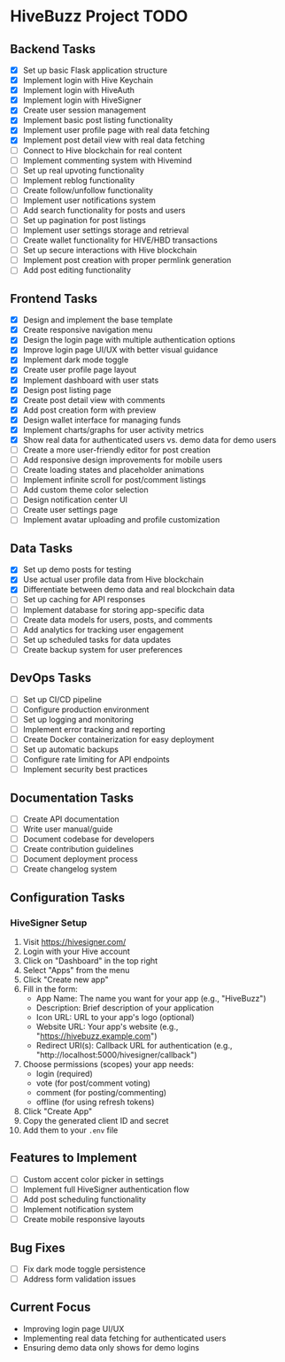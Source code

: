 # HiveBuzz Project TODO

## Backend Tasks
- [x] Set up basic Flask application structure
- [x] Implement login with Hive Keychain
- [x] Implement login with HiveAuth
- [x] Implement login with HiveSigner
- [x] Create user session management
- [x] Implement basic post listing functionality
- [x] Implement user profile page with real data fetching
- [x] Implement post detail view with real data fetching
- [ ] Connect to Hive blockchain for real content
- [ ] Implement commenting system with Hivemind
- [ ] Set up real upvoting functionality
- [ ] Implement reblog functionality
- [ ] Create follow/unfollow functionality
- [ ] Implement user notifications system
- [ ] Add search functionality for posts and users
- [ ] Set up pagination for post listings
- [ ] Implement user settings storage and retrieval
- [ ] Create wallet functionality for HIVE/HBD transactions
- [ ] Set up secure interactions with Hive blockchain
- [ ] Implement post creation with proper permlink generation
- [ ] Add post editing functionality

## Frontend Tasks
- [x] Design and implement the base template
- [x] Create responsive navigation menu
- [x] Design the login page with multiple authentication options
- [x] Improve login page UI/UX with better visual guidance
- [x] Implement dark mode toggle
- [x] Create user profile page layout
- [x] Implement dashboard with user stats
- [x] Design post listing page
- [x] Create post detail view with comments
- [x] Add post creation form with preview
- [x] Design wallet interface for managing funds
- [x] Implement charts/graphs for user activity metrics
- [x] Show real data for authenticated users vs. demo data for demo users
- [ ] Create a more user-friendly editor for post creation
- [ ] Add responsive design improvements for mobile users
- [ ] Create loading states and placeholder animations
- [ ] Implement infinite scroll for post/comment listings
- [ ] Add custom theme color selection
- [ ] Design notification center UI
- [ ] Create user settings page
- [ ] Implement avatar uploading and profile customization

## Data Tasks
- [x] Set up demo posts for testing
- [x] Use actual user profile data from Hive blockchain
- [x] Differentiate between demo data and real blockchain data
- [ ] Set up caching for API responses
- [ ] Implement database for storing app-specific data
- [ ] Create data models for users, posts, and comments
- [ ] Add analytics for tracking user engagement
- [ ] Set up scheduled tasks for data updates
- [ ] Create backup system for user preferences

## DevOps Tasks
- [ ] Set up CI/CD pipeline
- [ ] Configure production environment
- [ ] Set up logging and monitoring
- [ ] Implement error tracking and reporting
- [ ] Create Docker containerization for easy deployment
- [ ] Set up automatic backups
- [ ] Configure rate limiting for API endpoints
- [ ] Implement security best practices

## Documentation Tasks
- [ ] Create API documentation
- [ ] Write user manual/guide
- [ ] Document codebase for developers
- [ ] Create contribution guidelines
- [ ] Document deployment process
- [ ] Create changelog system

## Configuration Tasks

### HiveSigner Setup
1. Visit https://hivesigner.com/
2. Login with your Hive account
3. Click on "Dashboard" in the top right
4. Select "Apps" from the menu
5. Click "Create new app"
6. Fill in the form:
   - App Name: The name you want for your app (e.g., "HiveBuzz")
   - Description: Brief description of your application
   - Icon URL: URL to your app's logo (optional)
   - Website URL: Your app's website (e.g., "https://hivebuzz.example.com")
   - Redirect URI(s): Callback URL for authentication (e.g., "http://localhost:5000/hivesigner/callback")
7. Choose permissions (scopes) your app needs:
   - login (required)
   - vote (for post/comment voting)
   - comment (for posting/commenting)
   - offline (for using refresh tokens)
8. Click "Create App"
9. Copy the generated client ID and secret
10. Add them to your `.env` file

## Features to Implement

- [ ] Custom accent color picker in settings
- [ ] Implement full HiveSigner authentication flow
- [ ] Add post scheduling functionality
- [ ] Implement notification system
- [ ] Create mobile responsive layouts

## Bug Fixes

- [ ] Fix dark mode toggle persistence
- [ ] Address form validation issues

## Current Focus
- Improving login page UI/UX
- Implementing real data fetching for authenticated users
- Ensuring demo data only shows for demo logins
